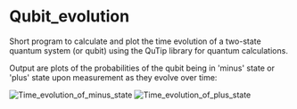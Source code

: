 # Qubit_evolution
Short program to calculate and plot the time evolution of a two-state quantum system (or qubit) using the QuTip library for quantum calculations.

Output are plots of the probabilities of the qubit being in 'minus' state or 'plus' state upon measurement as they evolve over time:

![Time_evolution_of_minus_state](https://user-images.githubusercontent.com/81777782/113510120-1f014a80-9551-11eb-907b-aaf8675a504c.png)
![Time_evolution_of_plus_state](https://user-images.githubusercontent.com/81777782/113510121-20327780-9551-11eb-93fa-1c6078c2f50d.png)



